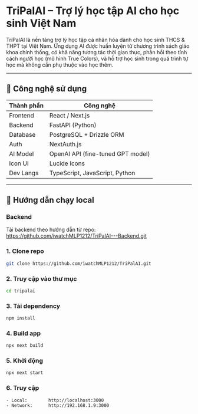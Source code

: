 # TriPalAI – Trợ lý học tập AI cho học sinh Việt Nam

TriPalAI là nền tảng trợ lý học tập cá nhân hóa dành cho học sinh THCS & THPT tại Việt Nam. Ứng dụng AI được huấn luyện từ chương trình sách giáo khoa chính thống, có khả năng tương tác thời gian thực, phản hồi theo tính cách người học (mô hình True Colors), và hỗ trợ học sinh trong quá trình tự học mà không cần phụ thuộc vào học thêm.

---

## 🧩 Công nghệ sử dụng

| Thành phần | Công nghệ                         |
| ---------- | --------------------------------- |
| Frontend   | React / Next.js                   |
| Backend    | FastAPI (Python)                  |
| Database   | PostgreSQL + Drizzle ORM          |
| Auth       | NextAuth.js                       |
| AI Model   | OpenAI API (fine-tuned GPT model) |
| Icon UI    | Lucide Icons                      |
| Dev Langs  | TypeScript, JavaScript, Python    |

---

## 🚀 Hướng dẫn chạy local

### Backend

Tải backend theo hướng dẫn từ repo:
https://github.com/iwatchMLP1212/TriPalAI---Backend.git

### 1. Clone repo

```bash
git clone https://github.com/iwatchMLP1212/TriPalAI.git
```

### 2. Truy cập vào thư mục

```bash
cd tripalai
```

### 3. Tải dependency

```bash
npm install
```

### 4. Build app

```bash
npx next build
```

### 5. Khởi động

```bash
npx next start
```

### 6. Truy cập

```bash
- Local:        http://localhost:3000
- Network:      http://192.168.1.9:3000
```
